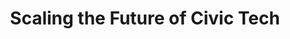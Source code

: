 ---
title: Scaling the Future of Civic Tech
layout: event-scaling-civic-tech-future
slots:
- hour: "12:30"
  sessions: 
    - title: Arrival and Registration
      description: Coffee service will be available as guests arrive and check in.

- hour: "1:00"
  sessions:
    - title: "Welcome Remarks: Civic Tech 101"
      speakers: 
        - "Speakers: Shreya Basu (OGP), Omidyar Network (TBC), and Code for All Network (Grace O'Hara, Code for Australia)"
      description: The purpose of this introduction will be to give a nuanced definition of civil tech and to set the foundation for the discussion moving forward. This introduction will serve as a quick civic tech onboarding for donors who are new to this space.

- hour: "1:30"
  sessions:
      - title: Emerging Opportunities Panel
        speakers: 
            - "Moderator: Krzysztof Izdebski"
            - "Speakers: Nnenna Nwakanma (Web Foundation), Helen Darbishire (Access Info Europe), Vanessa Heringshaw (Transparency and Accountability Initiative), Sandor Lederer (K-Monitor)"
        description: This panel will discuss the current state of civic tech and its short term and long term trajectories. Specific conversations will highlight how civic tech can support civil society, why the Freedom of Information/Expression community needs civic tech, how to evaluate implementation and potential impact of civic tech projects, positive and negative aspects of civic tech society, and how civic tech can support activists in illiberal environments.

- hour: "2:30"
  sessions:
      - title: Funder Breakout Session
        subtitle: The lessons learned from funding civic tech
        speakers: 
            - "Session Organizers: Omidyar Network and Scott Hubli (NDI)"
        description: This session will focus on how to improve the effectiveness and long-term health of the funding environment, and what changes are needed in this domain moving forward.
        
      - title: Practitioner Breakout Session
        subtitle: Communicating with funders and brainstorming funding modalities 
        speakers:
            - "Session Organizers: IDFI and Victoria Welborn (NDI)"
        description: This session will discuss how funders could improve, joint fundraising efforts, and sources of for-purpose business models. The purpose of this session is to develop practitioners’ perspectives on funding modalities and approaches, and potential innovations in these fields. 

- hour: "3:30"
  sessions:
    - title: Refreshment Break
    
- hour: "3:45"
  sessions:
      - title: Funder and Practitioner Workshop
        subtitle: Scaling civic tech
        speakers:
            - "Facilitator: Tin Geber (Formerly with the Engine Room)"
            - "Proposed Speakers: David Soutar (SlashRoots Foundation - Code for All), Greg Kempe (OpenUp - Code for All), Vivien Suerte-Cortez (Hivos), Grace Juliet (InfoNet Africa), Vanessa Herringshaw (TBC, former TAI network)"
        description: The goal of this workshop is to synthesize the discussions from the previous practitioner and funder workshops and to develop the ideas sourced in those sessions. Discussions will focus on building scalable civic technology and the best funding strategies to create impactful tech. 

- hour: "4:45"
  sessions:
      - title: Roundtable Discussio
        subtitle: Measuring impact of civic tech investments
        speakers: 
            - "Moderator: Dr. Rebecca Rumbul (mySociety)"
            - "Proposed Speakers: Duncan Edwards (Institute of Development Studies) and Paul Linz (Indigo Trust)"
        description: "This discussion will focus on four main themes: desired impacts of civic tech, realistic impacts of civic tech in the face of complex issues, potential innovative developments in impact measurement, and how the reliability of impact measurement should affect project development/funding."  

- hour: "5:20"
  sessions:
      - title: Closing Remarks
        subtitle: Building the civic tech movement
        speakers: 
            - " Speaker: Bogdan Ivanel (Code for All Network Representative)"

- hour: "5:30"
  sessions:
  - title: Reception 
---